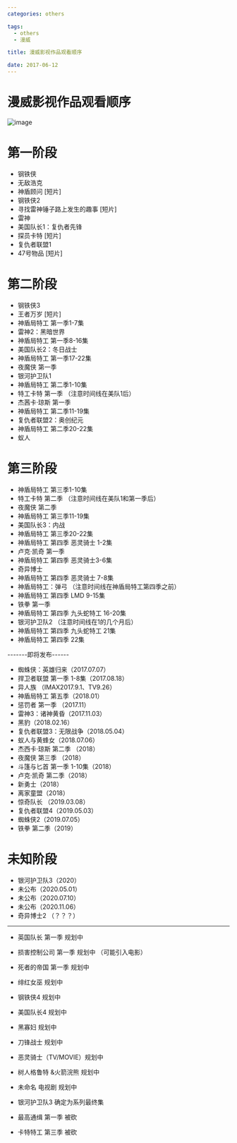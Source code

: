 ```yaml
---
categories: others

tags: 
  - others
  - 漫威

title: 漫威影视作品观看顺序

date: 2017-06-12
---
```


# 漫威影视作品观看顺序

![image](http://blog.geekidentity.com/images/others/marvel/marvel.jpg)

# 第一阶段

* 钢铁侠
* 无敌浩克
* 神盾顾问 [短片]
* 钢铁侠2
* 寻找雷神锤子路上发生的趣事 [短片]
* 雷神
* 美国队长1：复仇者先锋
* 探员卡特 [短片]
* 复仇者联盟1
* 47号物品 [短片]

# 第二阶段

* 钢铁侠3
* 王者万岁 [短片]
* 神盾局特工 第一季1-7集
* 雷神2：黑暗世界
* 神盾局特工 第一季8-16集
* 美国队长2：冬日战士
* 神盾局特工 第一季17-22集
* 夜魔侠 第一季
* 银河护卫队1
* 神盾局特工 第二季1-10集
* 特工卡特 第一季 （注意时间线在美队1后）
* 杰茜卡·琼斯 第一季
* 神盾局特工 第二季11-19集
* 复仇者联盟2：奥创纪元
* 神盾局特工 第二季20-22集
* 蚁人

# 第三阶段

* 神盾局特工 第三季1-10集
* 特工卡特 第二季 （注意时间线在美队1和第一季后）
* 夜魔侠 第二季
* 神盾局特工 第三季11-19集
* 美国队长3：内战
* 神盾局特工 第三季20-22集
* 神盾局特工 第四季 恶灵骑士 1-2集
* 卢克·凯奇 第一季
* 神盾局特工 第四季 恶灵骑士3-6集
* 奇异博士
* 神盾局特工 第四季 恶灵骑士 7-8集
* 神盾局特工：弹弓
（注意时间线在神盾局特工第四季之前）
* 神盾局特工 第四季 LMD 9-15集
* 铁拳 第一季
* 神盾局特工 第四季 九头蛇特工 16-20集
* 银河护卫队2
（注意时间线在1的几个月后）
* 神盾局特工 第四季 九头蛇特工 21集
* 神盾局特工 第四季 22集

-------即将发布------

* 蜘蛛侠：英雄归来（2017.07.07）
* 捍卫者联盟 第一季 1-8集（2017.08.18）
* 异人族 （IMAX2017.9.1、TV9.26）
* 神盾局特工 第五季（2018.01）
* 惩罚者 第一季 （2017.11）
* 雷神3：诸神黄昏（2017.11.03）
* 黑豹（2018.02.16）
* 复仇者联盟3：无限战争（2018.05.04）
* 蚁人与黄蜂女（2018.07.06）
* 杰西卡·琼斯 第二季 （2018）
* 夜魔侠 第三季 （2018）
* 斗篷与匕首 第一季 1-10集（2018）
* 卢克·凯奇 第二季（2018）
* 新勇士（2018）
* 离家童盟（2018）
* 惊奇队长 （2019.03.08）
* 复仇者联盟4（2019.05.03）
* 蜘蛛侠2（2019.07.05）
* 铁拳 第二季（2019）

# 未知阶段

* 银河护卫队3（2020）
* 未公布（2020.05.01）
* 未公布（2020.07.10）
* 未公布（2020.11.06）
* 奇异博士2 （？？？）

---

* 英国队长 第一季 规划中
* 损害控制公司 第一季 规划中
（可能引入电影）
* 死者的帝国 第一季 规划中
* 绯红女巫 规划中
* 钢铁侠4 规划中
* 美国队长4 规划中
* 黑寡妇 规划中
* 刀锋战士 规划中
* 恶灵骑士（TV/MOVIE）规划中
* 树人格鲁特 &火箭浣熊 规划中
* 未命名 电视剧 规划中

* 银河护卫队3 确定为系列最终集
* 最高通缉 第一季 被砍
* 卡特特工 第三季 被砍